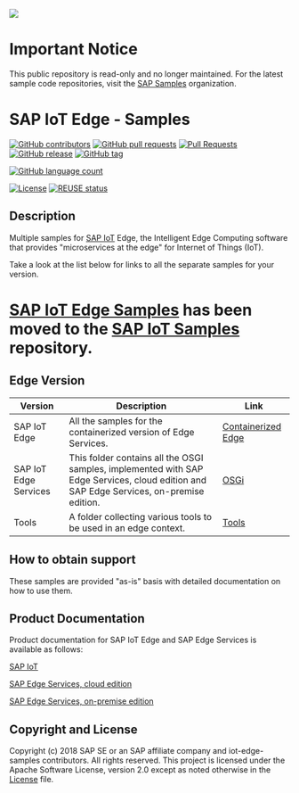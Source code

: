 ![](https://img.shields.io/badge/STATUS-NOT%20CURRENTLY%20MAINTAINED-red.svg?longCache=true&style=flat)

# Important Notice
This public repository is read-only and no longer maintained. For the latest sample code repositories, visit the [SAP Samples](https://github.com/SAP-samples) organization.

# SAP IoT Edge -  Samples
[![GitHub contributors](https://img.shields.io/github/contributors-anon/SAP-Samples/iot-edge-samples)](https://github.com/SAP-samples/iot-edge-samples/graphs/contributors)
[![GitHub pull requests](https://img.shields.io/github/issues-pr-raw/SAP-Samples/iot-edge-samples)](https://github.com/SAP-samples/iot-edge-samples/pulls?q=is%3Aopen+is%3Apr)
[![Pull Requests](https://img.shields.io/github/issues-pr-closed-raw/SAP-Samples/iot-edge-samples)](https://github.com/SAP-samples/iot-edge-samples/pulls?q=is%3Apr+is%3Aclosed)
[![GitHub release](https://img.shields.io/github/release/SAP-Samples/iot-edge-samples)](https://github.com/SAP-Samples/iot-edge-samples/releases/)
[![GitHub tag](https://img.shields.io/github/tag/SAP-Samples/iot-edge-samples)](https://github.com/SAP-Samples/iot-edge-samples/tags/)


[![GitHub language count](https://img.shields.io/github/languages/count/SAP-Samples/iot-edge-samples)](https://github.com/SAP-samples/iot-edge-samples)

[![License](https://img.shields.io/badge/License-Apache%202.0-blue.svg)](https://opensource.org/licenses/Apache-2.0)
[![REUSE status](https://api.reuse.software/badge/github.com/SAP-samples/iot-edge-samples)](https://api.reuse.software/info/github.com/SAP-samples/iot-edge-samples)

## Description

Multiple samples for [SAP IoT](https://www.sap.com/products/iot-data-services.html) Edge, the Intelligent Edge Computing software that provides "microservices at the edge" for Internet of Things (IoT).

Take a look at the list below for links to all the separate samples for your version.

# [SAP IoT Edge Samples](https://github.com/SAP-samples/sap-iot-samples/tree/main/iot-edge-samples) has been moved to the [SAP IoT Samples](https://github.com/SAP-samples/sap-iot-samples) repository.

## Edge Version

| Version      | Description      | Link          |
| ------------- | ------------- | ------------- |
| SAP IoT Edge | All the samples for the containerized version of Edge Services. | [Containerized Edge](https://github.com/SAP-samples/sap-iot-samples/tree/main/iot-edge-samples)  |
| SAP IoT Edge Services | This folder contains all the OSGI samples, implemented with SAP Edge Services, cloud edition and SAP Edge Services, on-premise edition. | [OSGi](https://github.com/SAP-samples/iot-edge-samples/tree/main/OSGI)  |
| Tools | A folder collecting various tools to be used in an edge context. | [Tools](https://github.com/SAP-samples/iot-edge-samples/tree/main/tools)  |


## How to obtain support

These samples are provided "as-is" basis with detailed documentation on how to use them.


## Product Documentation

Product documentation for SAP IoT Edge and SAP Edge Services is available as follows:

[SAP IoT](https://help.sap.com/viewer/p/SAP_IoT)

[SAP Edge Services, cloud edition](https://help.sap.com/viewer/p/EDGE_SERVICES)

[SAP Edge Services, on-premise edition](https://help.sap.com/viewer/p/SAP_EDGE_SERVICES_OP)


## Copyright and License

Copyright (c) 2018 SAP SE or an SAP affiliate company and iot-edge-samples contributors. All rights reserved. This project is licensed under the Apache Software License, version 2.0 except as noted otherwise in the [License](LICENSE) file.
